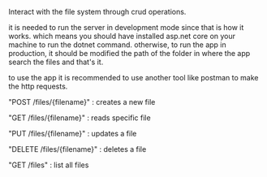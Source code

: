 Interact with the file system through crud operations. 

it is needed to run the server in development mode since that is how it works. which means you should have installed asp.net core on your machine to run the dotnet command.
otherwise, to run the app in production, it should be modified the path of the folder in where the app search the files and that's it.

to use the app it is recommended to use another tool like postman to make the http requests.

"POST /files/{filename}" : creates a new file

"GET /files/{filename}" : reads specific file

"PUT /files/{filename}" : updates a file

"DELETE /files/{filename}" : deletes a file

"GET /files" : list all files
